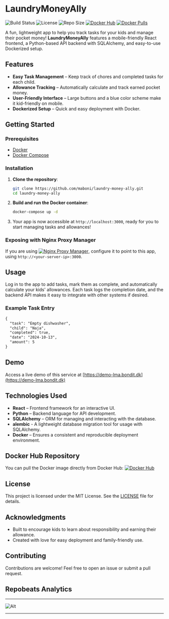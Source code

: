 # LaundryMoneyAlly

![Build Status](https://img.shields.io/github/actions/workflow/status/maboni/laundry-money-ally/docker-publish.yml?branch=main&style=for-the-badge)
![License](https://img.shields.io/github/license/maboni/laundry-money-ally?style=for-the-badge)
![Repo Size](https://img.shields.io/github/repo-size/maboni/laundry-money-ally?style=for-the-badge)
[![Docker Hub](https://img.shields.io/badge/Docker%20Hub-laundry--money--ally-blue?logo=docker&style=for-the-badge)](https://hub.docker.com/r/maboni82/laundry-money-ally)
[![Docker Pulls](https://img.shields.io/docker/pulls/maboni82/laundry-money-ally?style=for-the-badge)](https://hub.docker.com/r/maboni82/laundry-money-ally)

A fun, lightweight app to help you track tasks for your kids and manage their pocket money! **LaundryMoneyAlly** features a mobile-friendly React frontend, a Python-based API backend with SQLAlchemy, and easy-to-use Dockerized setup.

## Features
- **Easy Task Management** – Keep track of chores and completed tasks for each child.
- **Allowance Tracking** – Automatically calculate and track earned pocket money.
- **User-Friendly Interface** – Large buttons and a blue color scheme make it kid-friendly on mobile.
- **Dockerized Setup** – Quick and easy deployment with Docker.

## Getting Started

### Prerequisites
- [Docker](https://www.docker.com/get-started)
- [Docker Compose](https://docs.docker.com/compose/install/)

### Installation
1. **Clone the repository**:
    ```bash
    git clone https://github.com/maboni/laundry-money-ally.git
    cd laundry-money-ally
    ```

2. **Build and run the Docker container**:
    ```bash
    docker-compose up -d
    ```

3. Your app is now accessible at `http://localhost:3000`, ready for you to start managing tasks and allowances!

### Exposing with Nginx Proxy Manager
If you are using [![Nginx Proxy Manager](https://img.shields.io/badge/Nginx_Proxy_Manager-GitHub-blue?logo=github)](https://github.com/NginxProxyManager/nginx-proxy-manager), configure it to point to this app, using `http://<your-server-ip>:3000`.

## Usage
Log in to the app to add tasks, mark them as complete, and automatically calculate your kids' allowances. Each task logs the completion date, and the backend API makes it easy to integrate with other systems if desired.

### Example Task Entry
```markdown
{
  "task": "Empty dishwasher",
  "child": "Naja",
  "completed": true,
  "date": "2024-10-13",
  "amount": 5
}
```

## Demo
Access a live demo of this service at [https://demo-lma.bondit.dk](https://demo-lma.bondit.dk)

## Technologies Used
- **React** – Frontend framework for an interactive UI.
- **Python** – Backend language for API development.
- **SQLAlchemy** – ORM for managing and interacting with the database.
- **alembic** - A lightweight database migration tool for usage with SQLAlchemy. 
- **Docker** – Ensures a consistent and reproducible deployment environment.

## Docker Hub Repository
You can pull the Docker image directly from Docker Hub:
[![Docker Hub](https://img.shields.io/badge/Docker%20Hub-laundry-money-ally-blue?logo=docker&style=for-the-badge)](https://hub.docker.com/r/maboni82/laundry-money-ally)

## License
This project is licensed under the MIT License. See the [LICENSE](LICENSE) file for details.

## Acknowledgments
- Built to encourage kids to learn about responsibility and earning their allowance.
- Created with love for easy deployment and family-friendly use.

## Contributing
Contributions are welcome! Feel free to open an issue or submit a pull request.

## Repobeats Analytics
---

![Alt](https://repobeats.axiom.co/api/embed/3ec5342430d0e6a88653e4756fb02c6692b1d50b.svg "Repobeats analytics image")

---
